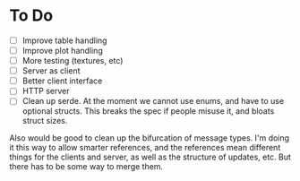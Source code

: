 # To Do

- [ ] Improve table handling
- [ ] Improve plot handling
- [ ] More testing (textures, etc)
- [ ] Server as client
- [ ] Better client interface
- [ ] HTTP server
- [ ] Clean up serde. At the moment we cannot use enums, and have to use optional structs. This breaks the spec if people misuse it, and bloats struct sizes.

Also would be good to clean up the bifurcation of message types. I'm doing it this way to allow smarter references, and the references mean different things for the clients and server, as well as the structure of updates, etc. But there has to be some way to merge them.